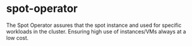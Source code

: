 # spot-operator

The Spot Operator assures that the spot instance and used for specific workloads in the cluster. Ensuring high use of instances/VMs always at a low cost. 
